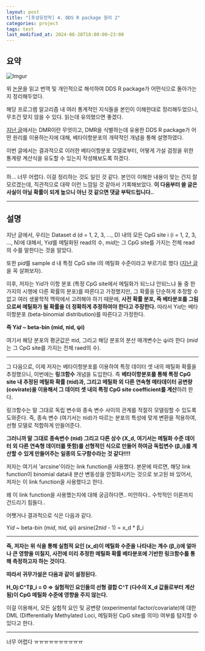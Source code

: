 ```yaml
---
layout: post
title: "[후성유전학] 4. DDS R package 원리 2"
categories: project
tags: test
last_modified_at: 2024-08-28T18:00:00~23:00
---  
```



## 요약  

![Imgur](https://imgur.com/ovyL9LK.jpg)  

위 [논문](https://academic.oup.com/bioinformatics/article/32/10/1446/1743267)을 읽고 번역 및 개인적으로 해석하여 DDS R package가 어떤식으로 돌아가는지 정리해두었다.  

해당 프로그램 알고리즘 내 여러 통계적인 지식들을 본인이 이해한대로 정리해두었으니, 무조건 맞지 않을 수 있다. 읽는데 유의했으면 좋겠다.  
 
[지난 글](https://rlagksqls17.github.io/project/2024/08/11/methylation_cancer3.html)에서는 DMR이란 무엇이고, DMR을 식별하는데 유용한 DDS R package가 어떤 원리를 이용하는지에 대해, 베타이항분포의 개략적인 개념을 통해 설명하였다. 

이번 글에서는 결과적으로 이러한 베타이항분포 모델로부터, 어떻게 가설 검정을 위한 통계량 계산식을 유도할 수 있는지 작성해보도록 하겠다.  

---  

하... 너무 어렵다. 이걸 정리하는 것도 일인 것 같다. 본인이 이해한 내용이 맞는 건지 잘 모르겠는데, 직관적으로 대략 이런 느낌일 것 같아서 기록해보았다. **이 다음부터 쓸 글은 사실이 아닐 확률이 되게 높으니 아닌 것 같으면 댓글 부탁드립니다..**   

---

## 설명

지난 글에서, 우리는 Dataset d (d = 1, 2, 3, ..., D) 내의 모든 CpG site i (i = 1, 2, 3, ..., N)에 대해서, Y*id*를 메틸화된 read의 수, m*id*는 그 CpG site를 가지는 전체 read의 수를 말한다는 것을 알았다.   

또한 p*id*를 sample d 내 특정 CpG site i의 메틸화 수준이라고 부르기로 했다 ([지난 글](https://rlagksqls17.github.io/project/2024/08/11/methylation_cancer3.html)을 꼭 살펴보자).  

이후, 저자는 Y*id*가 이항 분포 (특정 CpG site에서 메틸화가 되느냐 안되느냐 둘 중 한가지의 시행에 다른 확률의 분포)를 따른다고 가정했지만, 그 확률을 단순하게 추정할 수 없고 여러 생물학적 맥락에서 고려해야 하기 때문에, **사전 확률 분포, 즉 베타분포를 그림으로써 메틸화가 될 확률을 더 정확하게 추정하여야 한다고 주장한다.** 따라서 Y*id*는 베타이항분포 (beta-binomial distribution)를 따른다고 가정한다.    

**즉 Y*id* ~ beta-bin (mid, πid, ψi)**  

여기서 해당 분포의 평균값은 πid, 그리고 해당 분포의 분산 매개변수는 ψi라 한다 (m*id*는 그 CpG site를 가지는 전체 raed의 수).

---  

그 다음으로, 이제 저자는 베타이항분포를 이용하여 특정 데이터 셋 내의 메틸화 확률을 추정했으니, 이번에는 **링크함수** 개념을 도입한다. 즉 **베타이항분포를 통해 특정 CpG site 내 추정된 메틸화 확률 (πid)과, 그리고 메틸화 외 다른 연속형 메타데이터 공변량 (covirate)을 이용해서 그 데이터 셋 내의 특정 CpG site coefficient를 계산**하려 한다.

링크함수는 말 그대로 독립 변수와 종속 변수 사이의 관계를 적절히 모델링할 수 있도록 도와준다. 즉, 종속 변수 (여기서는 πid)가 따르는 분포의 특성에 맞게 변환을 적용하여, 선형 모델로 적합하게 만들어준다.   

**그러니까 말 그대로 종속변수 (πid) 그리고 다른 상수 (X_d, 여기서는 메틸화 수준 데이터 외 다른 연속형 데이터를 뜻함)를 선형적인 식으로 만들어 하여금 독립변수 (β_i)를 계산할 수 있게 만들어주는 일종의 도구함수라는 것 같다!!!!**  

저자는 여기서 'arcsine'이라는 link function을 사용했다. 본문에 따르면, 해당 link function이 binomial data내 분산 변동성을 안정화시키는 것으로 보고된 바 있어서, 저자는 이 link function을 사용했다고 한다.  

왜 이 link function을 사용했는지에 대해 궁금하다면.. 미안하다.. 수학적인 이론까지 건드리기 힘들다..  

어쨋거나 결과적으로 식은 다음과 같다.  

Y*id* ~ beta-bin (m*id*, π*id*, ψi)
arsine(2π*id* - 1) = x_d * β_i  

---  

**즉, 저자는 위 식을 통해 실험적 요인 (x_d)이 메틸화 수준을 나타내는 계수 (β_i)에 얼마나 큰 영향을 미칠지, 사전에 미리 추정한 메틸화 확률 베타분포에 기반한 링크함수를 통해 측정하고자 하는 것이다.**  

**따라서 귀무가설은 다음과 같이 설정된다.**  

**H_0j:C^Tβ_i = 0 => 실험적인 요인들의 선형 결합 C^T (다수의 X_d 값들로부터 계산됨)이 CpG 메틸화 수준에 영향을 주지 않는다.**  

이걸 이용해서, 모든 실험적 요인 및 공변량 (experimental factor/covariate)에 대한 DML (Differentially Methylated Loci, 메틸화된 CpG site를 의미) 여부를 탐지할 수 있다고 한다.  

---  

너무 어렵다 ㅠㅠㅠㅠㅠㅠㅠㅠㅠㅠ